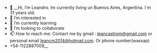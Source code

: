 - 👋 __Hi, I’m Leandro. Im currently living un Buenos Aires, Argentina. I´m 31 years old.
- 👀 I’m interested in
- 🌱 I’m currently learning 
- 💞️ I’m looking to collaborate 
- 📫 How to reach me: Contact me by gmail : leancastrom@gmail.com or personal email leancm2014@hotmail.com. Or phone number(wassap)
- +54-1122887009__


